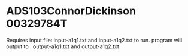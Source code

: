 # ADS103ConnorDickinson 00329784T
Requires input file: input-a1q1.txt and input-a1q2.txt to run.
program will output to : output-a1q1.txt and output-a1q2.txt
